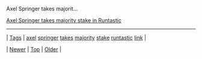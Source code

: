 <!--
title: Axel Springer takes majority stake in Runtastic
date: 2020-06-28T15:27:00.177Z
tags: axel, springer, takes, majority, stake, runtastic, link
-->


Axel Springer takes majorit...

[Axel Springer takes majority stake in Runtastic](http://venturevillage.eu/axel-springer-runtastic)

<!--BOTTOM-POST-NAVIGATION-->
---

| [Tags](tags.md) | [axel](tag-axel.md) [springer](tag-springer.md) [takes](tag-takes.md) [majority](tag-majority.md) [stake](tag-stake.md) [runtastic](tag-runtastic.md) [link](tag-link.md) |

| [Newer](62809786927.md) | [Top](index.md) | [Older](62909278061.md) |